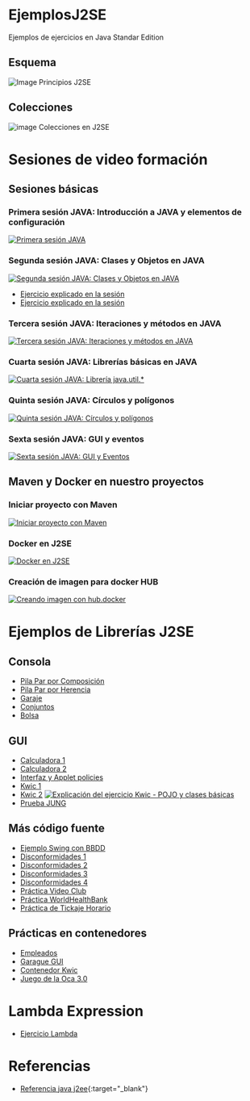 # EjemplosJ2SE
Ejemplos de ejercicios en Java Standar Edition

## Esquema
![Image Principios J2SE](https://i.pinimg.com/originals/4c/02/09/4c0209e67b222509e094018cfdeca04e.jpg)

## Colecciones
![image Colecciones en J2SE](https://i.pinimg.com/originals/ca/ff/64/caff64b0af5ca89b0ee44b8976174b4b.jpg)

# Sesiones de video formación

## Sesiones básicas
### Primera sesión JAVA: Introducción a JAVA y elementos de configuración
[![Primera sesión JAVA](https://img.youtube.com/vi/xc2O2PPW7Fc/0.jpg)](https://youtu.be/xc2O2PPW7Fc "Primera Sesión JAVA")
### Segunda sesión JAVA: Clases y Objetos en JAVA
[![Segunda sesión JAVA: Clases y Objetos en JAVA](https://img.youtube.com/vi/UlGpy_uv2vA/0.jpg)](https://youtu.be/UlGpy_uv2vA "Segunda sesión JAVA")

* [Ejercicio explicado en la sesión](bea/PilaInterfazHerencia/)
* [Ejercicio explicado en la sesión](bea/PilaInterfazComposicion/)
### Tercera sesión JAVA: Iteraciones y métodos en JAVA
[![Tercera sesión JAVA: Iteraciones y métodos en JAVA](https://img.youtube.com/vi/INCgwmXUbAY/0.jpg)](https://youtu.be/INCgwmXUbAY "Tercera sesión JAVA")

### Cuarta sesión JAVA: Librerías básicas en JAVA
[![Cuarta sesión JAVA: Librería java.util.*](https://img.youtube.com/vi/kWu-xuQNLrE/0.jpg)](https://youtu.be/kWu-xuQNLrE "Cuarta sesión JAVA")

### Quinta sesión JAVA: Círculos y polígonos
[![Quinta sesión JAVA: Círculos y polígonos](https://img.youtube.com/vi/YAg5N-1KL-M/0.jpg)](https://youtu.be/YAg5N-1KL-M "Quinta sesión JAVA")

### Sexta sesión JAVA: GUI y eventos
[![Sexta sesión JAVA: GUI y Eventos](https://img.youtube.com/vi/nuQmnEfASx8/0.jpg)](https://youtu.be/nuQmnEfASx8 "Sexta sesión JAVA")

## Maven y Docker en nuestro proyectos

### Iniciar proyecto con Maven
[![Iniciar proyecto con Maven](https://img.youtube.com/vi/ixDpEA3a3Mc/0.jpg)](https://youtu.be/ixDpEA3a3Mc "Iniciando con Maven")

### Docker en J2SE
[![Docker en J2SE](https://img.youtube.com/vi/o0ZjWwKTCQU/0.jpg)](https://youtu.be/o0ZjWwKTCQU "Docker en J2SE")

### Creación de imagen para docker HUB
[![Creando imagen con hub.docker](https://img.youtube.com/vi/uTHX32d6Jdg/0.jpg)](https://youtu.be/uTHX32d6Jdg "Imagen en docker HUB")

# Ejemplos de Librerías J2SE

## Consola
* [Pila Par por Composición](bea/PilaInterfazComposicion/)
* [Pila Par por Herencia](bea/PilaInterfazHerencia/)
* [Garaje](bea/garaje/)
* [Conjuntos](bea/CONJUNTO/)
* [Bolsa](bea/primerasLibrerias/)

## GUI
* [Calculadora 1](bea/CalculadoraFlowLayout/)
* [Calculadora 2](bea/CalculadoraGridLayout/)
* [Interfaz y Applet policies](alef/UNED_2012/Prueba_interfaz/)
* [Kwic 1](bea/kwic/)
* [Kwic 2](bea/prKWIC/)
[![Explicación del ejercicio Kwic - POJO y clases básicas](https://img.youtube.com/vi/OKY45M3OGLY/0.jpg)](https://youtu.be/OKY45M3OGLY "Kwic POJO y clases básicas")
* [Prueba JUNG](bea/PruebaJUNG/)

## Más código fuente
* [Ejemplo Swing con BBDD](bea/comercio/)
* [Disconformidades 1](bea/Disconformidades_j2se/)
* [Disconformidades 2](bea/disconformidades_j2se2/)
* [Disconformidades 3](bea/Disconformidades_grego/)
* [Disconformidades 4](bea/Disconformidades_Maria/)
* [Práctica Video Club](bea/PracticaVideoClub/)
* [Práctica WorldHealthBank](bea/WordHealthBank/)
* [Práctica de Tickaje Horario](bea/prTikaje/)

## Prácticas en contenedores
* [Empleados](bea/MavenDocker/empleados/)
* [Garague GUI](bea/MavenDocker/garajeGUI/)
* [Contenedor Kwic](bea/MavenDocker/kwic/)
* [Juego de la Oca 3.0](bea/MavenDocker/Oca_v3/)

# Lambda Expression
* [Ejercicio Lambda](bea/MavenDocker/lambda-expression/)
# Referencias
* [Referencia java j2ee](https://docs.oracle.com/javaee/7/tutorial/index.html){:target="_blank"}